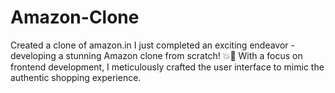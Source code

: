 # Amazon-Clone
Created a clone of amazon.in
I just completed an exciting endeavor - developing a stunning Amazon clone from scratch! 💥🚀 With a focus on frontend development, I meticulously crafted the user interface to mimic the authentic shopping experience. 
